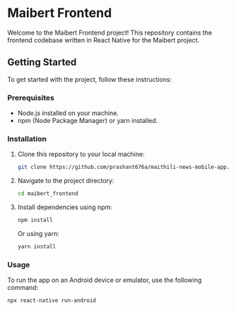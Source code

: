 # Maibert Frontend

Welcome to the Maibert Frontend project! This repository contains the frontend codebase written in React Native for the Maibert project.

## Getting Started

To get started with the project, follow these instructions:

### Prerequisites

- Node.js installed on your machine.
- npm (Node Package Manager) or yarn installed.

### Installation

1. Clone this repository to your local machine:

    ```bash
    git clone https://github.com/prashant676a/maithili-news-mobile-app.git
    ```

2. Navigate to the project directory:

    ```bash
    cd maibert_frontend
    ```

3. Install dependencies using npm:

    ```bash
    npm install
    ```

    Or using yarn:

    ```bash
    yarn install
    ```

### Usage

To run the app on an Android device or emulator, use the following command:

```bash
npx react-native run-android
